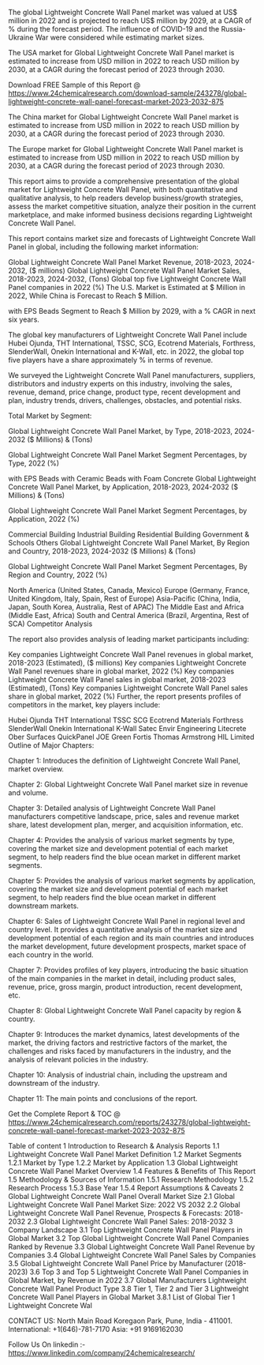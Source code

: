 The global Lightweight Concrete Wall Panel market was valued at US$ million in 2022 and is projected to reach US$ million by 2029, at a CAGR of % during the forecast period. The influence of COVID-19 and the Russia-Ukraine War were considered while estimating market sizes.

The USA market for Global Lightweight Concrete Wall Panel market is estimated to increase from USD million in 2022 to reach USD million by 2030, at a CAGR during the forecast period of 2023 through 2030.

Download FREE Sample of this Report @ https://www.24chemicalresearch.com/download-sample/243278/global-lightweight-concrete-wall-panel-forecast-market-2023-2032-875

The China market for Global Lightweight Concrete Wall Panel  market is estimated to increase from USD million in 2022 to reach USD million by 2030, at a CAGR during the forecast period of 2023 through 2030.

The Europe market for Global Lightweight Concrete Wall Panel  market is estimated to increase from USD million in 2022 to reach USD million by 2030, at a CAGR during the forecast period of 2023 through 2030.

This report aims to provide a comprehensive presentation of the global market for Lightweight Concrete Wall Panel, with both quantitative and qualitative analysis, to help readers develop business/growth strategies, assess the market competitive situation, analyze their position in the current marketplace, and make informed business decisions regarding Lightweight Concrete Wall Panel.

This report contains market size and forecasts of Lightweight Concrete Wall Panel in global, including the following market information:

Global Lightweight Concrete Wall Panel Market Revenue, 2018-2023, 2024-2032, ($ millions)
Global Lightweight Concrete Wall Panel Market Sales, 2018-2023, 2024-2032, (Tons)
Global top five Lightweight Concrete Wall Panel companies in 2022 (%)
The U.S. Market is Estimated at $ Million in 2022, While China is Forecast to Reach $ Million.

with EPS Beads Segment to Reach $ Million by 2029, with a % CAGR in next six years.

The global key manufacturers of Lightweight Concrete Wall Panel include Hubei Ojunda, THT International, TSSC, SCG, Ecotrend Materials, Forthress, SlenderWall, Onekin International and K-Wall, etc. in 2022, the global top five players have a share approximately % in terms of revenue.

We surveyed the Lightweight Concrete Wall Panel manufacturers, suppliers, distributors and industry experts on this industry, involving the sales, revenue, demand, price change, product type, recent development and plan, industry trends, drivers, challenges, obstacles, and potential risks.

Total Market by Segment:

Global Lightweight Concrete Wall Panel Market, by Type, 2018-2023, 2024-2032 ($ Millions) & (Tons)

Global Lightweight Concrete Wall Panel Market Segment Percentages, by Type, 2022 (%)

with EPS Beads
with Ceramic Beads
with Foam Concrete
Global Lightweight Concrete Wall Panel Market, by Application, 2018-2023, 2024-2032 ($ Millions) & (Tons)

Global Lightweight Concrete Wall Panel Market Segment Percentages, by Application, 2022 (%)

Commercial Building
Industrial Building
Residential Building
Government & Schools
Others
Global Lightweight Concrete Wall Panel Market, By Region and Country, 2018-2023, 2024-2032 ($ Millions) & (Tons)

Global Lightweight Concrete Wall Panel Market Segment Percentages, By Region and Country, 2022 (%)

North America (United States, Canada, Mexico)
Europe (Germany, France, United Kingdom, Italy, Spain, Rest of Europe)
Asia-Pacific (China, India, Japan, South Korea, Australia, Rest of APAC)
The Middle East and Africa (Middle East, Africa)
South and Central America (Brazil, Argentina, Rest of SCA)
Competitor Analysis

The report also provides analysis of leading market participants including:

Key companies Lightweight Concrete Wall Panel revenues in global market, 2018-2023 (Estimated), ($ millions)
Key companies Lightweight Concrete Wall Panel revenues share in global market, 2022 (%)
Key companies Lightweight Concrete Wall Panel sales in global market, 2018-2023 (Estimated), (Tons)
Key companies Lightweight Concrete Wall Panel sales share in global market, 2022 (%)
Further, the report presents profiles of competitors in the market, key players include:

Hubei Ojunda
THT International
TSSC
SCG
Ecotrend Materials
Forthress
SlenderWall
Onekin International
K-Wall
Satec Envir Engineering
Litecrete
Ober Surfaces
QuickPanel
JOE Green
Fortis
Thomas Armstrong
HIL Limited
Outline of Major Chapters:

Chapter 1: Introduces the definition of Lightweight Concrete Wall Panel, market overview.

Chapter 2: Global Lightweight Concrete Wall Panel market size in revenue and volume.

Chapter 3: Detailed analysis of Lightweight Concrete Wall Panel manufacturers competitive landscape, price, sales and revenue market share, latest development plan, merger, and acquisition information, etc.

Chapter 4: Provides the analysis of various market segments by type, covering the market size and development potential of each market segment, to help readers find the blue ocean market in different market segments.

Chapter 5: Provides the analysis of various market segments by application, covering the market size and development potential of each market segment, to help readers find the blue ocean market in different downstream markets.

Chapter 6: Sales of Lightweight Concrete Wall Panel in regional level and country level. It provides a quantitative analysis of the market size and development potential of each region and its main countries and introduces the market development, future development prospects, market space of each country in the world.

Chapter 7: Provides profiles of key players, introducing the basic situation of the main companies in the market in detail, including product sales, revenue, price, gross margin, product introduction, recent development, etc.

Chapter 8: Global Lightweight Concrete Wall Panel capacity by region & country.

Chapter 9: Introduces the market dynamics, latest developments of the market, the driving factors and restrictive factors of the market, the challenges and risks faced by manufacturers in the industry, and the analysis of relevant policies in the industry.

Chapter 10: Analysis of industrial chain, including the upstream and downstream of the industry.

Chapter 11: The main points and conclusions of the report.

Get the Complete Report & TOC @ https://www.24chemicalresearch.com/reports/243278/global-lightweight-concrete-wall-panel-forecast-market-2023-2032-875

Table of content
1 Introduction to Research & Analysis Reports
1.1 Lightweight Concrete Wall Panel Market Definition
1.2 Market Segments
1.2.1 Market by Type
1.2.2 Market by Application
1.3 Global Lightweight Concrete Wall Panel Market Overview
1.4 Features & Benefits of This Report
1.5 Methodology & Sources of Information
1.5.1 Research Methodology
1.5.2 Research Process
1.5.3 Base Year
1.5.4 Report Assumptions & Caveats
2 Global Lightweight Concrete Wall Panel Overall Market Size
2.1 Global Lightweight Concrete Wall Panel Market Size: 2022 VS 2032
2.2 Global Lightweight Concrete Wall Panel Revenue, Prospects & Forecasts: 2018-2032
2.3 Global Lightweight Concrete Wall Panel Sales: 2018-2032
3 Company Landscape
3.1 Top Lightweight Concrete Wall Panel Players in Global Market
3.2 Top Global Lightweight Concrete Wall Panel Companies Ranked by Revenue
3.3 Global Lightweight Concrete Wall Panel Revenue by Companies
3.4 Global Lightweight Concrete Wall Panel Sales by Companies
3.5 Global Lightweight Concrete Wall Panel Price by Manufacturer (2018-2023)
3.6 Top 3 and Top 5 Lightweight Concrete Wall Panel Companies in Global Market, by Revenue in 2022
3.7 Global Manufacturers Lightweight Concrete Wall Panel Product Type
3.8 Tier 1, Tier 2 and Tier 3 Lightweight Concrete Wall Panel Players in Global Market
3.8.1 List of Global Tier 1 Lightweight Concrete Wal

CONTACT US:
North Main Road Koregaon Park, Pune, India - 411001.
International: +1(646)-781-7170
Asia: +91 9169162030

Follow Us On linkedin :- https://www.linkedin.com/company/24chemicalresearch/
